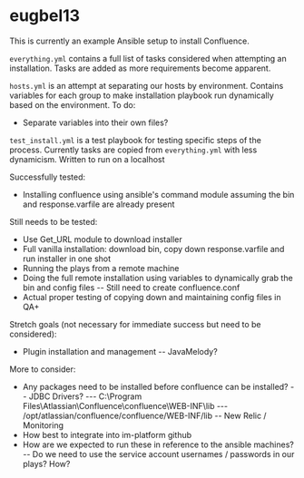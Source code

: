 # eugbel13

This is currently an example Ansible setup to install Confluence.

`everything.yml` contains a full list of tasks considered when attempting an installation. Tasks are added as more requirements become apparent.

`hosts.yml` is an attempt at separating our hosts by environment. 
Contains variables for each group to make installation playbook run dynamically based on the environment.
To do:
- Separate variables into their own files?

`test_install.yml` is a test playbook for testing specific steps of the process. Currently tasks are copied from `everything.yml` with less dynamicism. Written to run on a localhost

Successfully tested:
- Installing confluence using ansible's command module assuming the bin and response.varfile are already present

Still needs to be tested:
- Use Get_URL module to download installer
- Full vanilla installation: download bin, copy down response.varfile and run installer in one shot
- Running the plays from a remote machine
- Doing the full remote installation using variables to dynamically grab the bin and config files
-- Still need to create confluence.conf
- Actual proper testing of copying down and maintaining config files in QA+

Stretch goals (not necessary for immediate success but need to be considered):
- Plugin installation and management
-- JavaMelody?

More to consider:
- Any packages need to be installed before confluence can be installed?
-- JDBC Drivers?
--- C:\Program Files\Atlassian\Confluence\confluence\WEB-INF\lib
--- /opt/atlassian/confluence/confluence/WEB-INF/lib
-- New Relic / Monitoring
- How best to integrate into im-platform github
- How are we expected to run these in reference to the ansible machines?
-- Do we need to use the service account usernames / passwords in our plays? How?